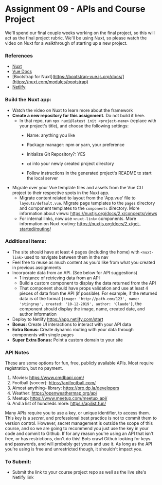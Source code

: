 # Assignment 09 - APIs and Course Project

We'll spend our final couple weeks working on the final project, so this will act as the final project rubric. We'll be using Nuxt, so please watch the video on Nuxt for a walkthrough of starting up a new project.

### References
- [Nuxt](https://nuxt.com/docs/getting-started/introduction)
- [Vue Docs](https://vuejs.org/guide)
- [Bootstrap for Nuxt](https://bootstrap-vue.js.org/docs/](https://nuxt.com/modules/bootstrap)
- [Netlify](https://www.netlify.com/)

### Build the Nuxt app:
-	Watch the video on Nuxt to learn more about the framework
-	**Create a new repository for this assignment.** Do not build it here.
	-	In that repo, run `npx nuxi@latest init <project-name>` (replace <project-name> with your project's title), and choose the following settings:
		-	Name: anything you like
		- Package manager: npm or yarn, your preference
		- Initialize Git Repository?: YES
		
	  	- `cd` into your newly created project directory
		- Follow instructions in the generated project's README to start the local server
-	Migrate over your Vue template files and assets from the Vue CLI project to their respective spots in the Nuxt app.
	- Migrate content related to layout from the 'App.vue' file to `layouts/default.vue`.	Migrate page templates to the `pages` directory and component templates to the `components` directory. More information about views: https://nuxtjs.org/docs/2.x/concepts/views
	-	For internal links, now use `<nuxt-link>` components. More information on Nuxt routing: https://nuxtjs.org/docs/2.x/get-started/routing/


### Additional items:
-	The site should have at least 4 pages (including the home) with `<nuxt-link>` used to navigate between them in the nav
-	Feel free to reuse as much content as you'd like from what you created in previous assignments
-	Incorporate data from an API. (See below for API suggestions)
	-	1 instance of retrieving data from an API
	-	Build a custom component to display the data returned from the API
	-	That component should have props validation and use at least 4 pieces of data from the API (if possible). For example, if the returned data is of the format `{image: 'http://path.com/123', name: 'stingray', created: '10-12-2019', author: 'Claude'}`, the component should display the image, name, created date, and author information
- Deploy to Netlify https://app.netlify.com/start
- **Bonus:**  Create UI interactions to interact with your API data   
- **Extra Bonus:**  Create dynamic routing with your data through components with single pages
-	**Super Extra Bonus:** Point a custom domain to your site

### API Notes
These are some options for fun, free, publicly available APIs. Most require registration, but no payment.
1. Movies: https://www.omdbapi.com/
2. Football (soccer): https://apifootball.com/
3. Almost anything- library: https://pro.dp.la/developers
4. Weather: https://openweathermap.org/api
5. Meetup: https://www.meetup.com/meetup_api/
6. And a list of hundreds more: https://apilist.fun/

Many APIs require you to use a key, or unique identifier, to access them. This key is a *secret*, and professional best practice is not to commit them to version control. However, secret management is outside the scope of this course, and so we are going to recommend you just use the key in your code and commit to Github. If for any reason you're using an API that isn't free, or has restrictions, don't do this! Bots crawl Github looking for keys and passwords, and will probably get yours and use it. As long as the API you're using is free and unrestricted though, it shouldn't impact you.

### To Submit:
- 	Submit the link to your course project repo as well as the live site's Netlify link
